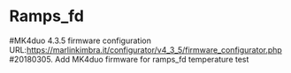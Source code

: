 # Ramps_fd
#MK4duo 4.3.5 firmware configuration URL:https://marlinkimbra.it/configurator/v4_3_5/firmware_configurator.php
#20180305. Add MK4duo firmware for ramps_fd temperature test
